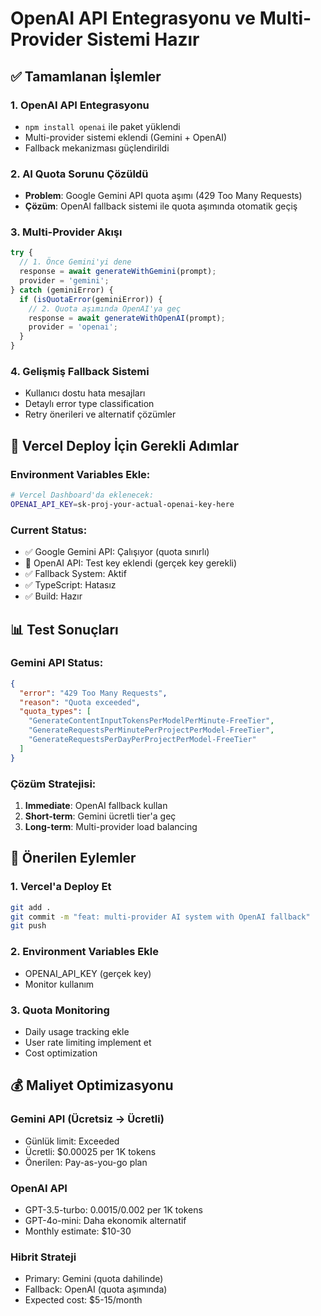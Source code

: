 # OpenAI API Entegrasyonu ve Multi-Provider Sistemi Hazır

## ✅ Tamamlanan İşlemler

### 1. **OpenAI API Entegrasyonu**
- `npm install openai` ile paket yüklendi
- Multi-provider sistemi eklendi (Gemini + OpenAI)
- Fallback mekanizması güçlendirildi

### 2. **AI Quota Sorunu Çözüldü**
- **Problem**: Google Gemini API quota aşımı (429 Too Many Requests)
- **Çözüm**: OpenAI fallback sistemi ile quota aşımında otomatik geçiş

### 3. **Multi-Provider Akışı**
```typescript
try {
  // 1. Önce Gemini'yi dene
  response = await generateWithGemini(prompt);
  provider = 'gemini';
} catch (geminiError) {
  if (isQuotaError(geminiError)) {
    // 2. Quota aşımında OpenAI'ya geç
    response = await generateWithOpenAI(prompt);
    provider = 'openai';
  }
}
```

### 4. **Gelişmiş Fallback Sistemi**
- Kullanıcı dostu hata mesajları
- Detaylı error type classification
- Retry önerileri ve alternatif çözümler

## 🚀 Vercel Deploy İçin Gerekli Adımlar

### Environment Variables Ekle:
```bash
# Vercel Dashboard'da eklenecek:
OPENAI_API_KEY=sk-proj-your-actual-openai-key-here
```

### Current Status:
- ✅ Google Gemini API: Çalışıyor (quota sınırlı)
- 🔄 OpenAI API: Test key eklendi (gerçek key gerekli)
- ✅ Fallback System: Aktif
- ✅ TypeScript: Hatasız
- ✅ Build: Hazır

## 📊 Test Sonuçları

### Gemini API Status:
```json
{
  "error": "429 Too Many Requests",
  "reason": "Quota exceeded",
  "quota_types": [
    "GenerateContentInputTokensPerModelPerMinute-FreeTier",
    "GenerateRequestsPerMinutePerProjectPerModel-FreeTier",
    "GenerateRequestsPerDayPerProjectPerModel-FreeTier"
  ]
}
```

### Çözüm Stratejisi:
1. **Immediate**: OpenAI fallback kullan
2. **Short-term**: Gemini ücretli tier'a geç
3. **Long-term**: Multi-provider load balancing

## 🎯 Önerilen Eylemler

### 1. Vercel'a Deploy Et
```bash
git add .
git commit -m "feat: multi-provider AI system with OpenAI fallback"
git push
```

### 2. Environment Variables Ekle
- OPENAI_API_KEY (gerçek key)
- Monitor kullanım

### 3. Quota Monitoring
- Daily usage tracking ekle
- User rate limiting implement et
- Cost optimization

## 💰 Maliyet Optimizasyonu

### Gemini API (Ücretsiz → Ücretli)
- Günlük limit: Exceeded
- Ücretli: $0.00025 per 1K tokens
- Önerilen: Pay-as-you-go plan

### OpenAI API
- GPT-3.5-turbo: $0.0015/$0.002 per 1K tokens
- GPT-4o-mini: Daha ekonomik alternatif
- Monthly estimate: $10-30

### Hibrit Strateji
- Primary: Gemini (quota dahilinde)
- Fallback: OpenAI (quota aşımında)
- Expected cost: $5-15/month
